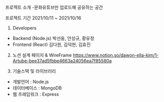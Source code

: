 프로젝트 소개
-문화유튜브만 업로드해 공유하는 공간

프로젝트 기간
2021/10/11 ~ 2021/10/16

1. Developers
- Backend (Node.js)
박선웅, 안성규, 황유정
- Frontend (React)
김다원, 김덕현, 김효진


2. 노션 설계 페이지 & WireFrame
https://www.notion.so/dawon-ella-kim/1-Artube-bee37ad5fbbe4663a24056ea7f85580a


3. 기술스택 및 라이브러리
- 개발언어 : Node.js
- 데이터베이스 : MongoDB
- 웹 프레임워크 : Express
